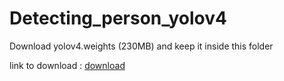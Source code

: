 # Detecting_person_yolov4
Download yolov4.weights (230MB) and keep it inside this folder

link to download : [download](https://github.com/AlexeyAB/darknet/releases/download/darknet_yolo_v3_optimal/yolov4.weights)
